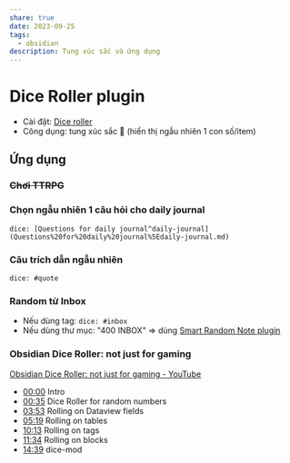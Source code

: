 ```yaml
---
share: true
date: 2023-09-25
tags:
  - obsidian
description: Tung xúc sắc và ứng dụng
---
```


# Dice Roller plugin
- Cài đặt: [Dice roller](obsidian://show-plugin?id=obsidian-dice-roller)
- Công dụng: tung xúc sắc 🎲 (hiển thị ngẫu nhiên 1 con số/item)

## Ứng dụng
### ~~Chơi TTRPG~~
### Chọn ngẫu nhiên 1 câu hỏi cho daily journal
`dice: [Questions for daily journal^daily-journal](Questions%20for%20daily%20journal%5Edaily-journal.md)`


### Câu trích dẫn ngẫu nhiên
`dice: #quote`
### Random từ Inbox
- Nếu dùng tag: `dice: #inbox`
- Nếu dùng thư mục: "400 INBOX" => dùng [Smart Random Note plugin](obsidian://show-plugin?id=smart-random-note)

### Obsidian Dice Roller: not just for gaming
[Obsidian Dice Roller: not just for gaming - YouTube](https://www.youtube.com/watch?v=wHA5gzPOPPM)

- [00:00](https://www.youtube.com/watch?v=wHA5gzPOPPM&t=0s) Intro
- [00:35](https://www.youtube.com/watch?v=wHA5gzPOPPM&t=35s) Dice Roller for random numbers
- [03:53](https://www.youtube.com/watch?v=wHA5gzPOPPM&t=233s) Rolling on Dataview fields
- [05:19](https://www.youtube.com/watch?v=wHA5gzPOPPM&t=319s) Rolling on tables
- [10:13](https://www.youtube.com/watch?v=wHA5gzPOPPM&t=613s) Rolling on tags
- [11:34](https://www.youtube.com/watch?v=wHA5gzPOPPM&t=694s) Rolling on blocks
- [14:39](https://www.youtube.com/watch?v=wHA5gzPOPPM&t=879s) dice-mod

